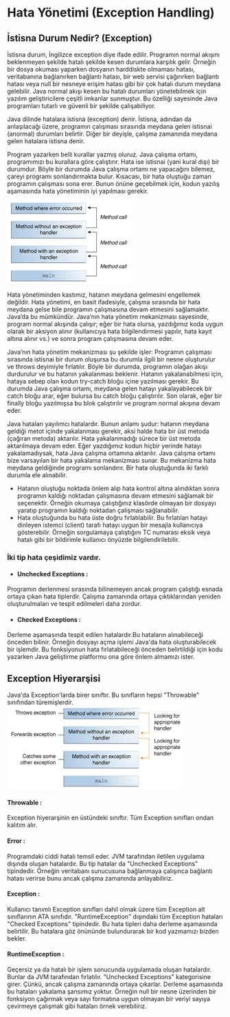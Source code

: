 # Hata Yönetimi (Exception Handling)
## İstisna Durum Nedir? (Exception)

İstisna durum, İngilizce exception diye ifade edilir. Programın normal akışını beklenmeyen şekilde hatalı şekilde kesen durumlara karşılık gelir. Örneğin bir dosya okuması yaparken dosyanın harddiskte olmaması hatası, veritabanına bağlanırken bağlantı hatası, bir web servisi çağırırken bağlantı hatası veya null bir nesneye erişim hatası gibi bir çok hatalı durum meydana gelebilir. Java normal akışı kesen bu hatalı durumları yönetebilmek için yazılım geliştiricilere çeşitli imkanlar sunmuştur. Bu özelliği sayesinde Java programları tutarlı ve güvenli bir şekilde çalışabiliyor.

Java dilinde hatalara istisna (exception) denir. İstisna, adından da anlaşılacağı üzere, programın çalışması sırasında meydana gelen istisnai (anormal) durumları belirtir. Diğer bir deyişle, çalışma zamanında meydana gelen hatalara istisna denir.

Program yazarken belli kurallar yazmış oluruz. Java çalışma ortamı, programımızı bu kurallara göre çalıştırır. Hata ise istisnai (yani kural dışı) bir durumdur. Böyle bir durumda Java çalışma ortamı ne yapacağını bilemez, çareyi programı sonlandırmakta bulur. Kısacası, bir hata oluştuğu zaman programın çalışması sona erer. Bunun önüne geçebilmek için, kodun yazılış aşamasında hata yönetiminin iyi yapılması gerekir.

![0](images/0.gif)

Hata yönetiminden kastımız, hatanın meydana gelmesini engellemek değildir. Hata yönetimi, en basit ifadesiyle, çalışma sırasında bir hata meydana gelse bile programın çalışmasına devam etmesini sağlamaktır. Java’da bu mümkündür. Java’nın hata yönetim mekanizması sayesinde, program normal akışında çalışır; eğer bir hata olursa, yazdığımız koda uygun olarak bir aksiyon alınır (kullanıcıya hata bilgilendirmesi yapılır, hata kayıt altına alınır vs.) ve sonra program çalışmasına devam eder.


Java’nın hata yönetim mekanizması şu şekilde işler: Programın çalışması sırasında istisnai bir durum oluşursa bu durumla ilgili bir nesne oluşturulur ve throws deyimiyle fırlatılır. Böyle bir durumda, programın olağan akışı durdurulur ve bu hatanın yakalanması beklenir. Hatanın yakalanabilmesi için, hataya sebep olan kodun try-catch bloğu içine yazılması gerekir. Bu durumda Java çalışma ortamı, meydana gelen hatayı yakalayabilecek bir catch bloğu arar, eğer bulursa bu catch bloğu çalıştırılır. Son olarak, eğer bir finally bloğu yazılmışsa bu blok çalıştırılır ve program normal akışına devam eder.


Java hataları yayılımcı hatalardır. Bunun anlamı şudur: hatanın meydana geldiği metot içinde yakalanması gerekir, aksi halde hata bir üst metoda (çağıran metoda) aktarılır. Hata yakalanmadığı sürece bir üst metoda aktarılmaya devam eder. Eğer yazdığımız kodun hiçbir yerinde hatayı yakalamadıysak, hata Java çalışma ortamına aktarılır. Java çalışma ortamı bize varsayılan bir hata yakalama mekanizması sunar. Bu mekanizma hata meydana geldiğinde programı sonlandırır. Bir hata oluştuğunda iki farklı durumla ele alınabilir.

- Hatanın oluştuğu noktada önlem alıp hata kontrol altına alındıktan sonra programın kaldığı noktadan çalışmasına devam etmesini sağlamak bir seçenektir. Örneğin okumaya çalıştığınız klasörde olmayan bir dosyayı yaratıp programın kaldığı noktadan çalışması sağlanabilir.
- Hata oluştuğunda bu hata üste doğru fırlatılabilir. Bu fırlatılan hatayı dinleyen istemci (client) tarafı hatayı uygun bir mesajla kullanıcıya gösterebilir. Örneğin sorgulamaya çalıştığını TC numarası eksik veya hatalı gibi bir bildirimle kullanıcı önyüzde bilgilendirilebilir.

### İki tip hata çeşidimiz vardır.
- #### Unchecked Exceptions :
Programın derlenmesi sırasında bilinemeyen ancak program çalıştığı esnada ortaya çıkan hata tiplerdir. Çalışma zamanında ortaya çıktıklarından yeniden oluşturulmaları ve tespit edilmeleri daha zordur.
- #### Checked Exceptions : 
Derleme aşamasında tespit edilen hatalardır.Bu hataların alınabileceği önceden bilinir. Örneğin dosyayı açma işlemi Java'da hata oluşturabilecek bir işlemdir. Bu fonksiyonun hata fırlatabileceği önceden belirtildiği için kodu yazarken Java geliştirme platformu ona göre önlem almamızı ister.

## Exception Hiyerarşisi
Java'da Exception'larda birer sınıftır. Bu sınıfların hepsi "Throwable" sınıfından türemişlerdir.
![1](images/1.gif)

#### Throwable : 
Exception hiyerarşinin en üstündeki sınıftır. Tüm Exception sınıfları ondan kalıtım alır.
#### Error : 
Programdaki ciddi hatalı temsil eder. JVM tarafından iletilen uygulama dışında oluşan hatalardır. Bu tip hatalar da "Unchecked Exceptions" tipindedir. Örneğin veritabanı sunucusuna bağlanmaya çalışınca bağlantı hatası verirse bunu ancak çalışma zamanında anlayabiliriz.
#### Exception : 
Kullanıcı tanımlı Exception sınıfları dahil olmak üzere tüm Exception alt sınıflarının ATA sınıfıdır. "RuntimeException" dışındaki tüm Exception hataları "Checked Exceptions" tipindedir. Bu hata tipleri daha derleme aşamasında belirtilir. Bu hatalara göz önününde bulundurarak bir kod yazmamızı bizden bekler.
#### RuntimeException : 
Geçersiz ya da hatalı bir işlem sonucunda uygulamada oluşan hatalardır. Bunlar da JVM tarafından fırlatılır. "Unchecked Exceptions" kategorisine girer. Çünkü, ancak çalışma zamanında ortaya çıkarlar. Derleme aşamasında bu hataları yakalama şansımız yoktur. Örneğin null bir nesne üzerinden bir fonksiyon çağırmak veya sayı formatına uygun olmayan bir veriyi sayıya çevirmeye çalışmak gibi hataları örnek verebiliriz.

